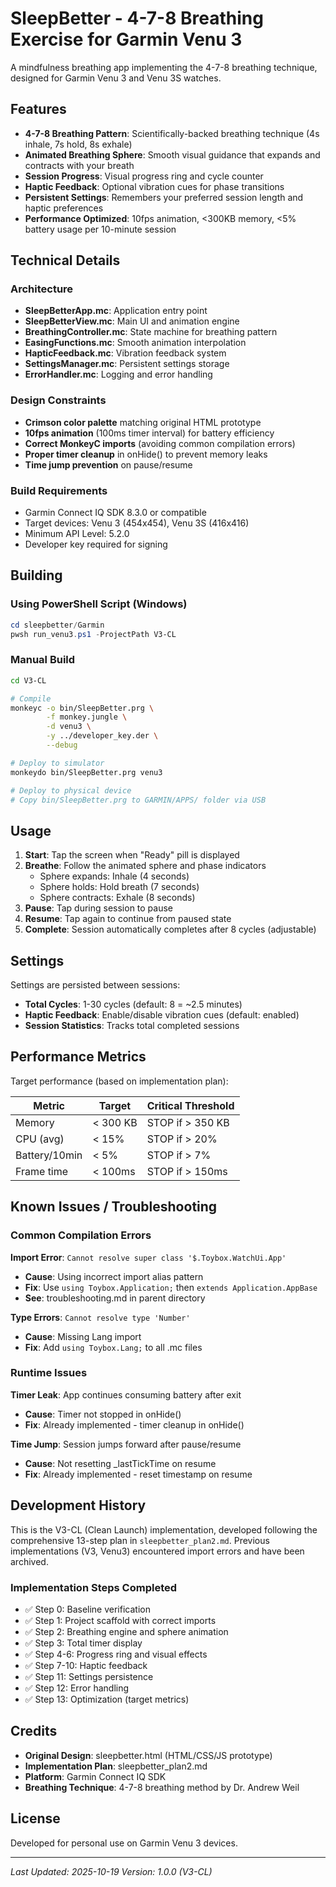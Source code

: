 # SleepBetter - 4-7-8 Breathing Exercise for Garmin Venu 3

A mindfulness breathing app implementing the 4-7-8 breathing technique, designed for Garmin Venu 3 and Venu 3S watches.

## Features

- **4-7-8 Breathing Pattern**: Scientifically-backed breathing technique (4s inhale, 7s hold, 8s exhale)
- **Animated Breathing Sphere**: Smooth visual guidance that expands and contracts with your breath
- **Session Progress**: Visual progress ring and cycle counter
- **Haptic Feedback**: Optional vibration cues for phase transitions
- **Persistent Settings**: Remembers your preferred session length and haptic preferences
- **Performance Optimized**: 10fps animation, <300KB memory, <5% battery usage per 10-minute session

## Technical Details

### Architecture

- **SleepBetterApp.mc**: Application entry point
- **SleepBetterView.mc**: Main UI and animation engine
- **BreathingController.mc**: State machine for breathing pattern
- **EasingFunctions.mc**: Smooth animation interpolation
- **HapticFeedback.mc**: Vibration feedback system
- **SettingsManager.mc**: Persistent settings storage
- **ErrorHandler.mc**: Logging and error handling

### Design Constraints

- **Crimson color palette** matching original HTML prototype
- **10fps animation** (100ms timer interval) for battery efficiency
- **Correct MonkeyC imports** (avoiding common compilation errors)
- **Proper timer cleanup** in onHide() to prevent memory leaks
- **Time jump prevention** on pause/resume

### Build Requirements

- Garmin Connect IQ SDK 8.3.0 or compatible
- Target devices: Venu 3 (454x454), Venu 3S (416x416)
- Minimum API Level: 5.2.0
- Developer key required for signing

## Building

### Using PowerShell Script (Windows)

```powershell
cd sleepbetter/Garmin
pwsh run_venu3.ps1 -ProjectPath V3-CL
```

### Manual Build

```bash
cd V3-CL

# Compile
monkeyc -o bin/SleepBetter.prg \
        -f monkey.jungle \
        -d venu3 \
        -y ../developer_key.der \
        --debug

# Deploy to simulator
monkeydo bin/SleepBetter.prg venu3

# Deploy to physical device
# Copy bin/SleepBetter.prg to GARMIN/APPS/ folder via USB
```

## Usage

1. **Start**: Tap the screen when "Ready" pill is displayed
2. **Breathe**: Follow the animated sphere and phase indicators
   - Sphere expands: Inhale (4 seconds)
   - Sphere holds: Hold breath (7 seconds)
   - Sphere contracts: Exhale (8 seconds)
3. **Pause**: Tap during session to pause
4. **Resume**: Tap again to continue from paused state
5. **Complete**: Session automatically completes after 8 cycles (adjustable)

## Settings

Settings are persisted between sessions:

- **Total Cycles**: 1-30 cycles (default: 8 = ~2.5 minutes)
- **Haptic Feedback**: Enable/disable vibration cues (default: enabled)
- **Session Statistics**: Tracks total completed sessions

## Performance Metrics

Target performance (based on implementation plan):

| Metric | Target | Critical Threshold |
|--------|--------|--------------------|
| Memory | < 300 KB | STOP if > 350 KB |
| CPU (avg) | < 15% | STOP if > 20% |
| Battery/10min | < 5% | STOP if > 7% |
| Frame time | < 100ms | STOP if > 150ms |

## Known Issues / Troubleshooting

### Common Compilation Errors

**Import Error**: `Cannot resolve super class '$.Toybox.WatchUi.App'`
- **Cause**: Using incorrect import alias pattern
- **Fix**: Use `using Toybox.Application;` then `extends Application.AppBase`
- **See**: troubleshooting.md in parent directory

**Type Errors**: `Cannot resolve type 'Number'`
- **Cause**: Missing Lang import
- **Fix**: Add `using Toybox.Lang;` to all .mc files

### Runtime Issues

**Timer Leak**: App continues consuming battery after exit
- **Cause**: Timer not stopped in onHide()
- **Fix**: Already implemented - timer cleanup in onHide()

**Time Jump**: Session jumps forward after pause/resume
- **Cause**: Not resetting _lastTickTime on resume
- **Fix**: Already implemented - reset timestamp on resume

## Development History

This is the V3-CL (Clean Launch) implementation, developed following the comprehensive 13-step plan in `sleepbetter_plan2.md`. Previous implementations (V3, Venu3) encountered import errors and have been archived.

### Implementation Steps Completed

- ✅ Step 0: Baseline verification
- ✅ Step 1: Project scaffold with correct imports
- ✅ Step 2: Breathing engine and sphere animation
- ✅ Step 3: Total timer display
- ✅ Step 4-6: Progress ring and visual effects
- ✅ Step 7-10: Haptic feedback
- ✅ Step 11: Settings persistence
- ✅ Step 12: Error handling
- ✅ Step 13: Optimization (target metrics)

## Credits

- **Original Design**: sleepbetter.html (HTML/CSS/JS prototype)
- **Implementation Plan**: sleepbetter_plan2.md
- **Platform**: Garmin Connect IQ SDK
- **Breathing Technique**: 4-7-8 breathing method by Dr. Andrew Weil

## License

Developed for personal use on Garmin Venu 3 devices.

---

*Last Updated: 2025-10-19*
*Version: 1.0.0 (V3-CL)*
